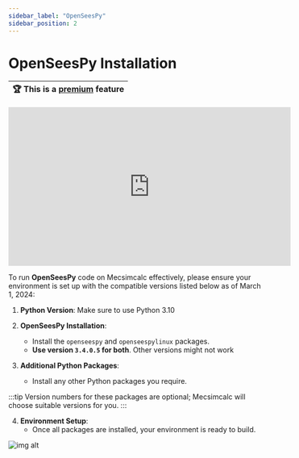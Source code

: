 ```yaml
---
sidebar_label: "OpenSeesPy"
sidebar_position: 2
---
```

# OpenSeesPy Installation

| :trophy: This is a [premium](https://mecsimcalc.com/pricing) feature |
| -------------------------------------------------------------------- |

<iframe width="560" height="315" src="https://www.youtube.com/embed/Agi65PtFLsI?si=LYQNfEZn3n4uRxYU" title="YouTube video player" frameborder="0" allow="accelerometer; autoplay; clipboard-write; encrypted-media; gyroscope; picture-in-picture; web-share" allowfullscreen></iframe>


To run **OpenSeesPy** code on Mecsimcalc effectively, please ensure your environment is set up with the compatible versions listed below as of March 1, 2024:

1. **Python Version**: Make sure to use Python 3.10

2. **OpenSeesPy Installation**:
    - Install the `openseespy` and `openseespylinux` packages.
    - **Use version `3.4.0.5` for both**. Other versions might not work

3. **Additional Python Packages**:
    - Install any other Python packages you require.
   
:::tip
Version numbers for these packages are optional; Mecsimcalc will choose suitable versions for you.
:::

4. **Environment Setup**:
    - Once all packages are installed, your environment is ready to build.

![img alt](/docs/advanced-applications/openseespy/openseespy_ex.png)

